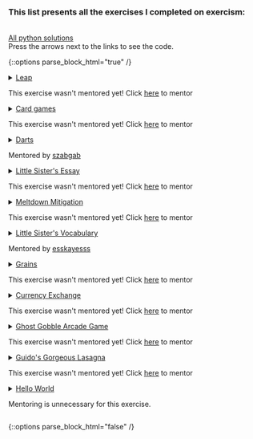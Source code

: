 ### This list presents all the exercises I completed on exercism:
\
  [All python solutions](https://exercism.org/profiles/TomerAntman/solutions?track_slug=python) \
  Press the arrows next to the links to see the code.

[//]: <> (Leap)

{::options parse_block_html="true" /}

<details> 
<summary markdown="span"><a href="https://exercism.org/tracks/python/exercises/leap/solutions/TomerAntman">Leap</a></summary>

```python
def leap_year(year):
    leap = False
    if (year % 4 == 0):
        if (year % 100 != 0) or (year % 400 == 0):
            leap = True
            
    return (leap) 
```
  
</details> 
<p> This exercise wasn't mentored yet! Click <U> <a href="https://exercism.org/mentoring/external_requests/3805d6743b3c44bda45cdd2d82cd7c0e">here</a></U> to mentor

[//]: <> (Card games)

<details>
<summary> <a href="https://exercism.org/tracks/python/exercises/card-games/solutions/TomerAntman">Card games</a>
<p> This exercise wasn't mentored yet! Click <U> <a href="https://exercism.org/mentoring/external_requests/6901470b1b454bdb809d12a743527f61">here</a></U> to mentor
</summary>
<p>

```python
def get_rounds(number):
    """
     :param number: int - current round number.
     :return: list - current round and the two that follow.
    """
    
    return([number, number+1, number+2])
    
def concatenate_rounds(rounds_1, rounds_2):
    """
    :param rounds_1: list - first rounds played.
    :param rounds_2: list - second set of rounds played.
    :return: list - all rounds played.
    """
    
    return(rounds_1+rounds_2)
def list_contains_round(rounds, number):
    """
    :param rounds: list - rounds played.
    :param number: int - round number.
    :return:  bool - was the round played?
    """
    return (number in rounds)
def card_average(hand):
    """
    :param hand: list - cards in hand.
    :return:  float - average value of the cards in the hand.
    """
    
    return(sum(hand) / len(hand))
    
def approx_average_is_average(hand):
    """
    :param hand: list - cards in hand.
    :return: bool - is approximate average the same as true average?
    """
    
    first_and_last = 0.5 * (hand[0]+hand[-1])
    middle = hand[len(hand)//2]
    return( card_average(hand) in [first_and_last, middle] )
    
def average_even_is_average_odd(hand):
    """
    :param hand: list - cards in hand.
    :return: bool - are even and odd averages equal?
    """
    
    return(card_average(hand[0::2]) == card_average(hand[1::2]))
    
def maybe_double_last(hand):
    """
    :param hand: list - cards in hand.
    :return: list - hand with Jacks (if present) value doubled.
    """
    
    if hand[-1]==11 : hand[-1]=22
    return(hand)
```

</p>
</details>


[//]: <> (Darts)
<details> 
<summary> <a href="https://exercism.org/tracks/python/exercises/darts/solutions/TomerAntman">Darts</a>
<p> Mentored by <a href="https://exercism.org/profiles/szabgab">szabgab</a> 
</summary>
<p>

```python
def score(x, y):
    """
    Since the center of the circle is (0,0) then the equation of the circles are x^2 + y^2 = r^2
    """
    distance = x**2 + y**2
    if (distance > 100) : # r=10
        return (0)
        
    if (distance > 25) : # r=5
        return (1)

    if (distance > 1)  : # r=1
        return (5)

    #else:
    return(10)
```

</p>
</details>

[//]: <> (Little Sister's Essay)
<details> 
<summary> <a href="https://exercism.org/tracks/python/exercises/little-sisters-essay/solutions/TomerAntman">Little Sister's Essay</a>
<p> This exercise wasn't mentored yet! Click <U> <a href="https://exercism.org/mentoring/external_requests/44328d7eb009418aab4638766f5d3e96">here</a></U> to mentor
</summary>
<p>

```python
def capitalize_title(title):
    """
    :param title: str title string that needs title casing
    :return:  str title string in title case (first letters capitalized)
    """

    return(title.title())


def check_sentence_ending(sentence):
    """
    :param sentence: str a sentence to check.
    :return:  bool True if punctuated correctly with period, False otherwise.
    """

    return(sentence.endswith('.'))


def clean_up_spacing(sentence):
    """
    :param sentence: str a sentence to clean of leading and trailing space characters.
    :return: str a sentence that has been cleaned of leading and trailing space characters.
    """

    return(sentence.strip())


def replace_word_choice(sentence, old_word, new_word):
    """
    :param sentence: str a sentence to replace words in.
    :param old_word: str word to replace
    :param new_word: str replacement word
    :return:  str input sentence with new words in place of old words
    """

    return(sentence.replace(old_word, new_word))

```

</p>
</details>

[//]: <> (Meltdown Mitigation)
<details>
<summary> <a href="https://exercism.org/tracks/python/exercises/meltdown-mitigation/solutions/TomerAntman">Meltdown Mitigation</a>
<p> This exercise wasn't mentored yet! Click <U> <a href="https://exercism.org/mentoring/external_requests/e3fbbf8881c048daabca216310760179">here</a></U> to mentor
</summary>
<p>

```python

def is_criticality_balanced(temperature, neutrons_emitted):
    """Verify criticality is balanced.
 
    :param temperature: temperature value (integer or float)
    :param neutrons_emitted: number of neutrons emitted per second (integer or float)
    :return:  boolean True if conditions met, False if not
 
    A reactor is said to be critical if it satisfies the following conditions:
    - The temperature is less than 800.
    - The number of neutrons emitted per second is greater than 500.
    - The product of temperature and neutrons emitted per second is less than 500000.
    """
    if temperature < 800 and neutrons_emitted > 500 and (temperature * neutrons_emitted)< 500_000:
        return (True)
    else: return (False)


def reactor_efficiency(voltage, current, theoretical_max_power):
    """Assess reactor efficiency zone.
    :param voltage: voltage value (integer or float)
    :param current: current value (integer or float)
    :param theoretical_max_power: power that corresponds to a 100% efficiency (integer or float)
    :return: str one of 'green', 'orange', 'red', or 'black'
 
    Efficiency can be grouped into 4 bands:
 
    1. green -> efficiency of 80% or more,
    2. orange -> efficiency of less than 80% but at least 60%,
    3. red -> efficiency below 60%, but still 30% or more,
    4. black ->  less than 30% efficient.
 
    The percentage value is calculated as
    (generated power/ theoretical max power)*100
    where generated power = voltage * current
    """
    generated_power = voltage * current
    precentage_value = (generated_power / theoretical_max_power)*100
    if precentage_value >= 80:
        return ("green")
    elif precentage_value < 80 and precentage_value >= 60:
        return ("orange")
    elif precentage_value < 60 and precentage_value >= 30:
        return ("red")
    else:
        return("black")


def fail_safe(temperature, neutrons_produced_per_second, threshold):
    """Assess and return status code for the reactor.
    :param temperature: value of the temperature (integer or float)
    :param neutrons_produced_per_second: neutron flux (integer or float)
    :param threshold: threshold (integer or float)
    :return: str one of: 'LOW', 'NORMAL', 'DANGER'
 
    - `temperature * neutrons per second` < 90% of `threshold` == 'LOW'
    - `temperature * neutrons per second` +/- 10% of `threshold` == 'NORMAL'
    - `temperature * neutrons per second` is not in the above-stated ranges ==  'DANGER'
    """
    assessment = temperature * neutrons_produced_per_second
    if assessment < (0.9 * threshold):
        return("LOW")
    elif assessment <= (1.1 * threshold) and assessment >= (0.9 * threshold):
        return("NORMAL")
    else:
        return("DANGER")

```
</p>
</details>

[//]: <> (Little Sister's Vocabulary)
<details>
<summary> <a href="https://exercism.org/tracks/python/exercises/little-sisters-vocab/solutions/TomerAntman">Little Sister's Vocabulary</a>
<p> Mentored by <a href="https://exercism.org/profiles/esskayesss">esskayesss</a> 
</summary>
<p>

```python

def add_prefix_un(word):
    """
    :param word: str of a root word
    :return:  str of root word with un prefix
 
    This function takes `word` as a parameter and
    returns a new word with an 'un' prefix.
    """
    return('un'+word)


def make_word_groups(vocab_words):
    """
    :param vocab_words: list of vocabulary words with a prefix.
    :return: str of prefix followed by vocabulary words with
             prefix applied, separated by ' :: '.
 
    This function takes a `vocab_words` list and returns a string
    with the prefix  and the words with prefix applied, separated
     by ' :: '.
    """
    for i in range(1,len(vocab_words)):
        vocab_words[i] = vocab_words[0] + vocab_words[i]
    
    return(' :: '.join(vocab_words))    


def remove_suffix_ness(word):
    """
    :param word: str of word to remove suffix from.
    :return: str of word with suffix removed & spelling adjusted.
 
    This function takes in a word and returns the base word with `ness` removed.
    """
    result = word[0:-4]
    if result[-1] == 'i':
        result = result[0:-1]+'y'
    return(result)


def noun_to_verb(sentence, index):
    """
    :param sentence: str that uses the word in sentence
    :param index:  index of the word to remove and transform
    :return:  str word that changes the extracted adjective to a verb.
 
    A function takes a `sentence` using the
    vocabulary word, and the `index` of the word once that sentence
    is split apart.  The function should return the extracted
    adjective as a verb.
    """
    """
    My solution consists of first erasing commas and dots and then splitting
    """
    return(sentence.replace(",","").replace(".","").split()[index]+'en')

```
</p>
</details>

[//]: <> (Grains)
<details>
<summary> <a href="https://exercism.org/tracks/python/exercises/grains/solutions/TomerAntman">Grains</a>
<p> This exercise wasn't mentored yet! Click <U> <a href="https://exercism.org/mentoring/external_requests/8b23ec46cad84589b823eab173d6630f">here</a></U> to mentor
</summary>
<p>

```python
def square(number):
    if number <= 0 or number > 64:
        raise ValueError("square must be between 1 and 64")
    else:
        return(2**(number-1))


def total():
    tot_count = 0
    for number in range (1,65):
        tot_count += square(number) 

    return(tot_count)
```
</p>
</details>

[//]: <> (Currency Exchange)
<details>
<summary> <a href="https://exercism.org/tracks/python/exercises/currency-exchange/solutions/TomerAntman">Currency Exchange</a>
<p> This exercise wasn't mentored yet! Click <U> <a href="https://exercism.org/mentoring/external_requests/a5b5076e1ab24bbdb6650d62bdbcb400">here</a></U> to mentor
</summary>
<p>

```python
def exchange_money(budget, exchange_rate):
    """
    :param budget: float - amount of money you are planning to exchange.
    :param exchange_rate: float - unit value of the foreign currency.
    :return: float - exchanged value of the foreign currency you can receive.
    """
    
    return(budget / exchange_rate)


def get_change(budget, exchanging_value):
    """
    :param budget: float - amount of money you own.
    :param exchanging_value: int - amount of your money you want to exchange now.
    :return: float - amount left of your starting currency after exchanging.
    """
    return (budget - exchanging_value)


def get_value_of_bills(denomination, number_of_bills):
    """
    :param denomination: int - the value of a bill.
    :param number_of_bills: int - amount of bills you received.
    :return: int - total value of bills you now have.
    """
    
    return(denomination * number_of_bills)


def get_number_of_bills(budget, denomination):
    """
    :param budget: float - the amount of money you are planning to exchange.
    :param denomination: int - the value of a single bill.
    :return: int - number of bills after exchanging all your money.
    """
    
    return(budget // denomination)

    
def exchangeable_value(budget, exchange_rate, spread, denomination):
    """
    :param budget: float - the amount of your money you are planning to exchange.
    :param exchange_rate: float - the unit value of the foreign currency.
    :param spread: int - percentage that is taken as an exchange fee.
    :param denomination: int - the value of a single bill.
    :return: int - maximum value you can get.
    """
    
    value_after_exchange = int(exchange_money(budget, exchange_rate * ((spread+100)/100)))
    return (value_after_exchange - (value_after_exchange % denomination))


def non_exchangeable_value(budget, exchange_rate, spread, denomination):
    """
    :param budget: float - the amount of your money you are planning to exchange.
    :param exchange_rate: float - the unit value of the foreign currency.
    :param spread: int - percentage that is taken as an exchange fee.
    :param denomination: int - the value of a single bill.
    :return: int non-exchangeable value.
    """
    
    value_after_exchange = int(exchange_money(budget, exchange_rate * ((spread+100)/100)))
    return (value_after_exchange % denomination)

```
</p>
</details>

[//]: <> (Ghost Gobble Arcade Game)
<details>
<summary> <a href="https://exercism.org/tracks/python/exercises/ghost-gobble-arcade-game/solutions/TomerAntman">Ghost Gobble Arcade Game</a>
<p> This exercise wasn't mentored yet! Click <U> <a href="https://exercism.org/mentoring/external_requests/31780a1e29104e909f8baa763659e3f4">here</a></U> to mentor
</summary>
<p>

```python
def eat_ghost(power_pellet_active, touching_ghost):
    """
    :param power_pellet_active: bool - does the player have an active power pellet?
    :param touching_ghost:  bool - is the player touching a ghost?
    :return: bool
    """
    
    return (power_pellet_active and touching_ghost)


def score(touching_power_pellet, touching_dot):
    """
    :param touching_power_pellet: bool - does the player have an active power pellet?
    :param touching_dot:  bool - is the player touching a dot?
    :return: bool
    """
    
    return (touching_power_pellet or touching_dot)


def lose(power_pellet_active, touching_ghost):
    """
    :param power_pellet_active: bool - does the player have an active power pellet?
    :param touching_ghost: bool - is the player touching a ghost?
    :return: bool
    """
    
    return (touching_ghost and not power_pellet_active)


def win(has_eaten_all_dots, power_pellet_active, touching_ghost):
    """
    :param has_eaten_all_dots: bool - has the player "eaten" all the dots?
    :param power_pellet_active: bool - does the player have an active power pellet?
    :param touching_ghost:  bool - is the player touching a ghost?
    :return: bool
    """
    
    return (has_eaten_all_dots and not lose(power_pellet_active, touching_ghost))
    

```
</p>
</details>

[//]: <> (Guido's Gorgeous Lasagna)
<details>
<summary> <a href="https://exercism.org/tracks/python/exercises/guidos-gorgeous-lasagna/solutions/TomerAntman">Guido's Gorgeous Lasagna</a>
<p> This exercise wasn't mentored yet! Click <U> <a href="https://exercism.org/mentoring/external_requests/aac59c659f33464188dc031d41b62ac8">here</a></U> to mentor
</summary>
<p>

```python
# TODO: define the 'EXPECTED_BAKE_TIME' constant
# TODO: consider defining the 'PREPARATION_TIME' constant
#       equal to the time it takes to prepare a single layer
EXPECTED_BAKE_TIME = 40 #minutes
PREPARATION_TIME = 2 #time it takes to prepare a single layer (in minutes)
# TODO: define the 'bake_time_remaining()' function
def bake_time_remaining(elapsed_bake_time = 30):
    """Calculate the bake time remaining
    
    :param elapsed_bake_time: int baking time already elapsed.
    :return: int remaining bake time derived from 'EXPECTED_BAKE_TIME'.
 
    Function that takes the actual minutes the lasagna has been in the oven as
    an argument and returns how many minutes the lasagna still needs to bake
    based on the `EXPECTED_BAKE_TIME`.
    """
    return (EXPECTED_BAKE_TIME - elapsed_bake_time)


# TODO: define the 'preparation_time_in_minutes()' function
#       and consider using 'PREPARATION_TIME' here
    
def preparation_time_in_minutes(number_of_layers = 2):
    """
    This function calculates the time it takes to prepare the cake before baking it. It considers the time it takes to prepare a layer and the number of layers
    """
    return(number_of_layers * PREPARATION_TIME)

# TODO: define the 'elapsed_time_in_minutes()' function
def elapsed_time_in_minutes(number_of_layers = 2, elapsed_bake_time = 30):
    """
    This function combines the time of preparation (see function: preparation_time_in_minutes) and the time the cake has been in the oven.
    """
    return(preparation_time_in_minutes(number_of_layers) + elapsed_bake_time)

```
</p>
</details>


[//]: <> (Hello World)
<details>
<summary> <a href="https://exercism.org/tracks/python/exercises/hello-world/solutions/TomerAntman"> Hello World</a>
<p> Mentoring is unnecessary for this exercise.
</summary>
<p>

```python
def hello():
    return 'Hello, World!'
```
</p>
</details>


[//]: <> (_)
<!-- 
<details>
<summary> <a href="_">_</a>
<p> Not yet mentored...
</summary>
<p>

```python

```
</p>
</details>
-->
{::options parse_block_html="false" /}
